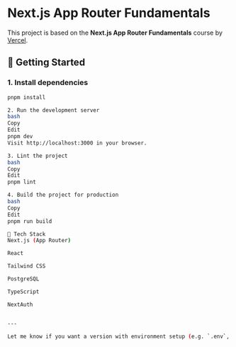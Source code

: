 # Next.js App Router Fundamentals

This project is based on the **Next.js App Router Fundamentals** course by [Vercel](https://nextjs.org/learn).

## 🚀 Getting Started

### 1. Install dependencies

```bash
pnpm install

2. Run the development server
bash
Copy
Edit
pnpm dev
Visit http://localhost:3000 in your browser.

3. Lint the project
bash
Copy
Edit
pnpm lint

4. Build the project for production
bash
Copy
Edit
pnpm run build

🧩 Tech Stack
Next.js (App Router)

React

Tailwind CSS

PostgreSQL

TypeScript

NextAuth


---

Let me know if you want a version with environment setup (e.g. `.env`, database info, Vercel deployment instructions) later! 
